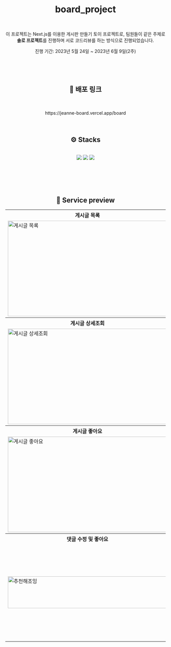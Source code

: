 <div align="center">

# board_project

<br>
      <p>
        이 프로젝트는 Next.js를 이용한 게시판 만들기 토이 프로젝트로, 팀원들이
        같은 주제로 <b>솔로 프로젝트</b>를 진행하며 서로 코드리뷰를 하는
        방식으로 진행되었습니다.
      </p>
      <p>진행 기간: 2023년 5월 24일 ~ 2023년 6월 9일(2주)</p>
<br>
<br>
<br>

## 🔗 배포 링크

<br>
<br>
https://jeanne-board.vercel.app/board
<br>
<br>
<br>

## ⚙️ Stacks
<br>
<img src="https://img.shields.io/badge/next.js-000000?style=for-the-badge&logo=nextdotjs&logoColor=white">
<img src="https://img.shields.io/badge/typescript-3178C6?style=for-the-badge&logo=typescript&logoColor=white">
<img src="https://img.shields.io/badge/tailwindcss-06B6D4?style=for-the-badge&logo=tailwindcss&logoColor=white">

<br /><br /><br /><br />

## 🔎 Service preview

<html>
<table>
  <tr>
    <th>
      게시글 목록
    </th>
    <th>
      게시글 카테고리별 필터링
    </th>
  </tr>
  <tr>
    <td>
      <img src="https://github.com/JeanneLee57/board_project/assets/122351417/397141f3-344a-4423-83f6-66e9f6dad23e"  alt="게시글 목록" width = "500" height = "300">
    </td>
    <td>
      <img src= "https://github.com/JeanneLee57/board_project/assets/122351417/cb9bf72d-e7c1-483c-8936-26d2788ed78d" alt="게시글 카테고리별 필터링" width = "500" height = "300">
    </td>
   </tr> 
  <tr>
    <th>
      게시글 상세조회
    </th>
    <th>
      게시글 작성
    </th>
  </tr>

  <tr>
    <td>
      <img src="https://github.com/JeanneLee57/board_project/assets/122351417/e5601dda-867c-4e21-9aea-816ceb5869af" alt="게시글 상세조회"  width = "500" height = "300">
    </td>
    <td>
      <img src= "https://github.com/JeanneLee57/board_project/assets/122351417/30e323c5-cf87-40b8-bcf3-8c95980ba3ce" alt="게시글 작성"  width = "500" height = "300">
    </td>
   </tr>
   <tr>
    <th>
      게시글 좋아요
    </th> 
    <th>
      댓글 작성
    </th>
  </tr>
  <tr>
    <td>
      <img src="https://github.com/JeanneLee57/board_project/assets/122351417/a5c2e0ab-98fe-4a2d-8acc-329d8826b147" alt="게시글 좋아요" width = "500" height = "300">
    </td>
    <td>
      <img src="https://github.com/JeanneLee57/board_project/assets/122351417/1f1db32d-51bc-485d-8dc2-58fd6d7a4564" alt="댓글 작성"  width = "500" height = "300">
    </td>
  </tr> 
   <tr>
    <th>
      댓글 수정 및 좋아요
    </th> 
    <th>
      마이페이지
    </th>
  </tr>
  <tr>
    <td>
      <img src="https://github.com/JeanneLee57/board_project/assets/122351417/ab431575-ca9e-4f03-92cc-30f2889afc7e" alt="추천해조잉" width = "500" height = "100">
    </td>
    <td>
      <img src="https://github.com/JeanneLee57/board_project/assets/122351417/db1ec9a6-e46d-43cd-8ded-44e000caa0f1" alt="마이페이지"  width = "500" height = "300">
    </td>
  </tr> 
</table>

